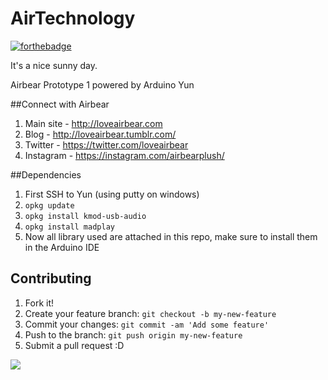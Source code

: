 # AirTechnology
[![forthebadge](http://forthebadge.com/images/badges/certified-cousin-terio.svg)](http://forthebadge.com)

It's a nice sunny day.

Airbear Prototype 1 powered by Arduino Yun

##Connect with Airbear
1. Main site - http://loveairbear.com
2. Blog - http://loveairbear.tumblr.com/
3. Twitter - https://twitter.com/loveairbear
4. Instagram - https://instagram.com/airbearplush/

##Dependencies

1. First SSH to Yun (using putty on windows)
2. `opkg update` 
3. `opkg install kmod-usb-audio` 
4. `opkg install madplay`
5.  Now all library used are attached in this repo, make sure to install them in the Arduino IDE


## Contributing
1. Fork it!
2. Create your feature branch: `git checkout -b my-new-feature`
3. Commit your changes: `git commit -am 'Add some feature'`
4. Push to the branch: `git push origin my-new-feature`
5. Submit a pull request :D 

![](http://i.imgur.com/vZWLIA5.gif)
